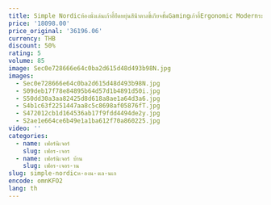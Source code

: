 ```yaml
---
title: Simple Nordicห้องนั่งเล่นเก้าอี้ยืดหยุ่นสีน้ําตาลขี้เกียจชั้นGamingเก้าอี้Ergonomic ModernระเบียงSedie Da Soggiornoเฟอร์นิเจอร์
price: '18098.00'
price_original: '36196.06'
currency: THB
discount: 50%
rating: 5
volume: 85
image: Sec0e728666e64c0ba2d615d48d493b98N.jpg
images:
  - Sec0e728666e64c0ba2d615d48d493b98N.jpg
  - S09deb17f78e84895b64d57d1b4891d50i.jpg
  - S50dd30a3aa82425d8d618a8ae1a64d3a6.jpg
  - S4b1c63f2251447aa8c5c8698af05876fT.jpg
  - S472012cb1d164536ab17f9fdd4494de2y.jpg
  - S2ae1e664ce6b49e1a1ba612f70a860225.jpg
video: ''
categories:
  - name: เฟอร์นิเจอร์
    slug: เฟอร-เจอร
  - name: เฟอร์นิเจอร์ บ้าน
    slug: เฟอร-เจอร-าน
slug: simple-nordicห-องน-งเล-นเก
encode: omnKFO2
lang: th
---
```

  